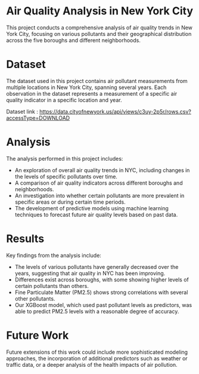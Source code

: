 # Air Quality Analysis in New York City

This project conducts a comprehensive analysis of air quality trends in New York City, focusing on various pollutants and their geographical distribution across the five boroughs and different neighborhoods.

# Dataset

The dataset used in this project contains air pollutant measurements from multiple locations in New York City, spanning several years. Each observation in the dataset represents a measurement of a specific air quality indicator in a specific location and year.

Dataset link : https://data.cityofnewyork.us/api/views/c3uy-2p5r/rows.csv?accessType=DOWNLOAD

# Analysis

The analysis performed in this project includes:

- An exploration of overall air quality trends in NYC, including changes in the levels of specific pollutants over time.
- A comparison of air quality indicators across different boroughs and neighborhoods.
- An investigation into whether certain pollutants are more prevalent in specific areas or during certain time periods.
- The development of predictive models using machine learning techniques to forecast future air quality levels based on past data.

# Results

Key findings from the analysis include:

- The levels of various pollutants have generally decreased over the years, suggesting that air quality in NYC has been improving.
- Differences exist across boroughs, with some showing higher levels of certain pollutants than others.
- Fine Particulate Matter (PM2.5) shows strong correlations with several other pollutants.
- Our XGBoost model, which used past pollutant levels as predictors, was able to predict PM2.5 levels with a reasonable degree of accuracy.

# Future Work

Future extensions of this work could include more sophisticated modeling approaches, the incorporation of additional predictors such as weather or traffic data, or a deeper analysis of the health impacts of air pollution.
